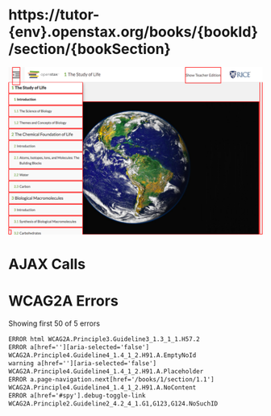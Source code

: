 # https://tutor-{env}.openstax.org/books/{bookId}/section/{bookSection}

![image](./screenshots/tutor-{env}.openstax.org_books_{bookId}_section_{bookSection}.png)

# AJAX Calls



# WCAG2A Errors

Showing first 50 of 5 errors

```
ERROR html WCAG2A.Principle3.Guideline3_1.3_1_1.H57.2
ERROR a[href=''][aria-selected='false'] WCAG2A.Principle4.Guideline4_1.4_1_2.H91.A.EmptyNoId
warning a[href=''][aria-selected='false'] WCAG2A.Principle4.Guideline4_1.4_1_2.H91.A.Placeholder
ERROR a.page-navigation.next[href='/books/1/section/1.1'] WCAG2A.Principle4.Guideline4_1.4_1_2.H91.A.NoContent
ERROR a[href='#spy'].debug-toggle-link WCAG2A.Principle2.Guideline2_4.2_4_1.G1,G123,G124.NoSuchID
```

